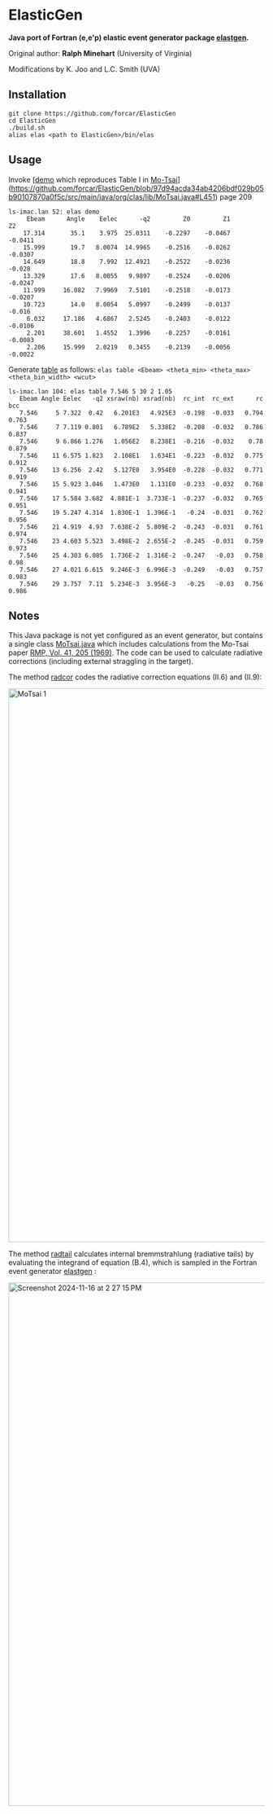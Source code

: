 # ElasticGen
**Java port of Fortran (e,e'p) elastic event generator package [elastgen](https://github.com/forcar/elastgen).** 

Original author: **Ralph Minehart** (University of Virginia)

Modifications by K. Joo and L.C. Smith (UVA)

## Installation
```
git clone https://github.com/forcar/ElasticGen
cd ElasticGen
./build.sh
alias elas <path to ElasticGen>/bin/elas
```
## Usage
Invoke [[demo](https://github.com/forcar/ElasticGen/blob/5eec9a2ef1166d2c40f0f95220de8bb854f5cee3/src/main/java/org/clas/lib/MoTsai.java#L463) which reproduces Table I in [Mo-Tsai](https://github.com/forcar/elastgen/blob/master/pdf/RevModPhys.41.205.pdf)](https://github.com/forcar/ElasticGen/blob/97d94acda34ab4206bdf029b05b90107870a0f5c/src/main/java/org/clas/lib/MoTsai.java#L451) page 209 
```
ls-imac.lan 52: elas demo
     Ebeam      Angle    Eelec      -q2         Z0         Z1         Z2
    17.314       35.1    3.975  25.0311    -0.2297    -0.0467    -0.0411
    15.999       19.7   8.0074  14.9965    -0.2516    -0.0262    -0.0307
    14.649       18.8    7.992  12.4921    -0.2522    -0.0236     -0.028
    13.329       17.6   8.0055   9.9897    -0.2524    -0.0206    -0.0247
    11.999     16.082   7.9969   7.5101    -0.2518    -0.0173    -0.0207
    10.723       14.0   8.0054   5.0997    -0.2499    -0.0137     -0.016
     6.032     17.186   4.6867   2.5245    -0.2403    -0.0122    -0.0106
     2.201     38.601   1.4552   1.3996    -0.2257    -0.0161    -0.0083
     2.206     15.999   2.0219   0.3455    -0.2139    -0.0056    -0.0022
```
Generate [table](https://github.com/forcar/ElasticGen/blob/b17b74fa3a60b603e2b1ed5198c4e87b602c8096/src/main/java/org/clas/lib/MoTsai.java#L463) as follows: `elas table <Ebeam> <theta_min> <theta_max> <theta_bin_width> <wcut>`
```
ls-imac.lan 104: elas table 7.546 5 30 2 1.05
   Ebeam Angle Eelec   -q2 xsraw(nb) xsrad(nb)  rc_int  rc_ext      rc     bcc
   7.546     5 7.322  0.42   6.201E3   4.925E3  -0.198  -0.033   0.794   0.763
   7.546     7 7.119 0.801   6.789E2   5.338E2  -0.208  -0.032   0.786   0.837
   7.546     9 6.866 1.276   1.056E2   8.238E1  -0.216  -0.032    0.78   0.879
   7.546    11 6.575 1.823   2.108E1   1.634E1  -0.223  -0.032   0.775   0.912
   7.546    13 6.256  2.42   5.127E0   3.954E0  -0.228  -0.032   0.771   0.919
   7.546    15 5.923 3.046   1.473E0   1.131E0  -0.233  -0.032   0.768   0.941
   7.546    17 5.584 3.682  4.881E-1  3.733E-1  -0.237  -0.032   0.765   0.951
   7.546    19 5.247 4.314  1.830E-1  1.396E-1   -0.24  -0.031   0.762   0.956
   7.546    21 4.919  4.93  7.638E-2  5.809E-2  -0.243  -0.031   0.761   0.974
   7.546    23 4.603 5.523  3.498E-2  2.655E-2  -0.245  -0.031   0.759   0.973
   7.546    25 4.303 6.085  1.736E-2  1.316E-2  -0.247   -0.03   0.758    0.98
   7.546    27 4.021 6.615  9.246E-3  6.996E-3  -0.249   -0.03   0.757   0.983
   7.546    29 3.757  7.11  5.234E-3  3.956E-3   -0.25   -0.03   0.756   0.986
```
## Notes

This Java package is not yet configured as an event generator, but contains a single class [MoTsai.java](https://github.com/forcar/ElasticGen/blob/main/src/main/java/org/clas/lib/MoTsai.java) which includes calculations from the Mo-Tsai paper
[RMP, Vol. 41, 205 (1969)](https://github.com/forcar/elastgen/blob/master/pdf/RevModPhys.41.205.pdf).  The code can be used to calculate radiative corrections (including external straggling in the target).  

The method [radcor](https://github.com/forcar/ElasticGen/blob/b17b74fa3a60b603e2b1ed5198c4e87b602c8096/src/main/java/org/clas/lib/MoTsai.java#L216) codes the radiative correction equations (II.6) and (II.9):

<img width="1088" alt="MoTsai 1" src="https://github.com/user-attachments/assets/60f3293a-d647-41d7-a805-518f687e5994">


The method [radtail](https://github.com/forcar/ElasticGen/blob/b17b74fa3a60b603e2b1ed5198c4e87b602c8096/src/main/java/org/clas/lib/MoTsai.java#L348) calculates internal bremmstrahlung (radiative tails) by evaluating the integrand of equation (B.4), which is sampled in the Fortran event generator [elastgen](https://github.com/forcar/elastgen) :

<img width="1028" alt="Screenshot 2024-11-16 at 2 27 15 PM" src="https://github.com/user-attachments/assets/9c295729-eda5-4d17-a783-4860f5152054">
